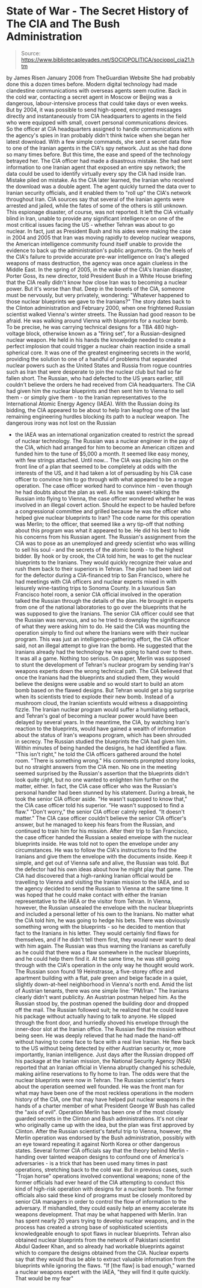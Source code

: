# State of War - The Secret History of The CIA and The Bush Administration

> Source: https://www.bibliotecapleyades.net/SOCIOPOLITICA/sociopol_cia21.htm

by James Risen
January 2006
from
TheGuardian Website
She had probably done this a dozen times before.
Modern digital technology had made clandestine communications with overseas
agents seem routine.
Back in the cold war, contacting a secret agent
in Moscow or Beijing was a dangerous, labour-intensive process that could
take days or even weeks. But by 2004, it was possible to send high-speed,
encrypted messages directly and instantaneously from CIA headquarters to
agents in the field who were equipped with small, covert personal
communications devices.
So the officer at CIA headquarters assigned to
handle communications with the agency's spies in Iran probably didn't think
twice when she began her latest download. With a few simple commands, she
sent a secret data flow to one of the Iranian agents in the CIA's spy
network. Just as she had done so many times before.
But this time, the ease and speed of the technology betrayed her.
The CIA officer had made a disastrous
mistake. She had sent information to one Iranian agent that exposed an
entire spy network; the data could be used to identify virtually every spy
the CIA had inside Iran.
Mistake piled on mistake. As the CIA later learned, the Iranian who received
the download was a double agent. The agent quickly turned the data over to
Iranian security officials, and it enabled them to "roll up" the CIA's
network throughout Iran. CIA sources say that several of the Iranian agents
were arrested and jailed, while the fates of some of the others is still
unknown.
This espionage disaster, of course, was not reported. It left the CIA
virtually blind in Iran, unable to provide any significant intelligence on
one of the most critical issues facing the US - whether Tehran was about to
go nuclear.
In fact, just as President Bush and his aides were making the case in 2004
and 2005 that Iran was moving rapidly to develop nuclear weapons, the
American intelligence community found itself unable to provide the evidence
to back up the administration's public arguments.
On the heels of the CIA's failure to provide
accurate pre-war intelligence on Iraq's alleged weapons of mass destruction,
the agency was once again clueless in the Middle East.
In the spring of 2005, in the wake of the CIA's
Iranian disaster, Porter Goss, its new director, told President Bush
in a White House briefing that the CIA really didn't know how close Iran was
to becoming a nuclear power.
But it's worse than that. Deep in the bowels of the CIA, someone must be
nervously, but very privately, wondering:
"Whatever happened to those nuclear
blueprints we gave to the Iranians?"
The story dates back to the Clinton
administration and February 2000, when one frightened Russian scientist
walked Vienna's winter streets.
The Russian had good reason to be afraid. He was
walking around Vienna with blueprints for a nuclear bomb.
To be precise, he was carrying technical designs for a TBA 480 high-voltage
block, otherwise known as a "firing set", for a Russian-designed nuclear
weapon. He held in his hands the knowledge needed to create a perfect
implosion that could trigger a nuclear chain reaction inside a small
spherical core.
It was one of the greatest engineering secrets
in the world, providing the solution to one of a handful of problems that
separated nuclear powers such as the United States and Russia from rogue
countries such as Iran that were desperate to join the nuclear club but had
so far fallen short.
The Russian, who had defected to the US years earlier, still couldn't
believe the orders he had received from CIA headquarters.
The CIA had given him the nuclear blueprints and
then sent him to Vienna to sell them - or simply give them - to the Iranian
representatives to the International Atomic Energy Agency (IAEA).
With the Russian doing its bidding, the CIA
appeared to be about to help Iran leapfrog one of the last remaining
engineering hurdles blocking its path to a nuclear weapon.
The dangerous irony was not lost on the Russian
- the IAEA was an international organization created to restrict the spread
of nuclear technology.
The Russian was a nuclear engineer in the pay of the CIA, which had arranged
for him to become an American citizen and funded him to the tune of $5,000 a
month. It seemed like easy money, with few strings attached. Until now...
The CIA was placing him on the front line of a
plan that seemed to be completely at odds with the interests of the US, and
it had taken a lot of persuading by his CIA case officer to convince him to
go through with what appeared to be a rogue operation.
The case officer worked hard to convince him - even though he had doubts
about the plan as well. As he was sweet-talking the Russian into flying to
Vienna, the case officer wondered whether he was involved in an illegal
covert action.
Should he expect to be hauled before a
congressional committee and grilled because he was the officer who helped
give nuclear blueprints to Iran?
The
code name for this operation was Merlin; to
the officer, that seemed like a wry tip-off that nothing about this program
was what it appeared to be. He did his best to hide his concerns from his
Russian agent.
The Russian's assignment from the CIA was to pose as an unemployed and
greedy scientist who was willing to sell his soul - and the secrets of the
atomic bomb - to the highest bidder. By hook or by crook, the CIA told him,
he was to get the nuclear blueprints to the Iranians. They would quickly
recognize their value and rush them back to their superiors in Tehran.
The plan had been laid out for the defector during a CIA-financed trip to
San Francisco, where he had meetings with CIA officers and nuclear experts
mixed in with leisurely wine-tasting trips to Sonoma County.
In a luxurious San Francisco hotel room, a
senior CIA official involved in the operation talked the Russian through the
details of the plan. He brought in experts from one of the national
laboratories to go over the blueprints that he was supposed to give the
Iranians.
The senior CIA officer could see that the Russian was nervous, and so he
tried to downplay the significance of what they were asking him to do.
He said the CIA was mounting the operation
simply to find out where the Iranians were with their nuclear program. This
was just an intelligence-gathering effort, the CIA officer said, not an
illegal attempt to give Iran the bomb.
He suggested that the Iranians already had the
technology he was going to hand over to them. It was all a game. Nothing too
serious.
On paper, Merlin was supposed to stunt the development of Tehran's nuclear
program by sending Iran's weapons experts down the wrong technical path. The
CIA believed that once the Iranians had the blueprints and studied them,
they would believe the designs were usable and so would start to build an
atom bomb based on the flawed designs.
But Tehran would get a big surprise when its
scientists tried to explode their new bomb. Instead of a mushroom cloud, the
Iranian scientists would witness a disappointing fizzle. The Iranian nuclear
program would suffer a humiliating setback, and Tehran's goal of becoming a
nuclear power would have been delayed by several years.
In the meantime, the CIA, by watching Iran's
reaction to the blueprints, would have gained a wealth of information about
the status of Iran's weapons program, which has been shrouded in secrecy.
The Russian studied the blueprints the CIA had given him.
Within minutes of being handed the designs, he
had identified a flaw.
"This isn't right," he told the CIA officers
gathered around the hotel room. "There is something wrong."
His comments prompted stony looks, but no
straight answers from the CIA men.
No one in the meeting seemed surprised by the
Russian's assertion that the blueprints didn't look quite right, but no one
wanted to enlighten him further on the matter, either.
In fact, the CIA case officer who was the Russian's personal handler had
been stunned by his statement.
During a break, he took the senior CIA officer
aside.
"He wasn't supposed to know that," the CIA
case officer told his superior. "He wasn't supposed to find a flaw."
"Don't worry," the senior CIA officer calmly replied. "It doesn't
matter."
The CIA case officer couldn't believe the senior
CIA officer's answer, but he managed to keep his fears from the Russian, and
continued to train him for his mission.
After their trip to San Francisco, the case officer handed the Russian a
sealed envelope with the nuclear blueprints inside. He was told not to open
the envelope under any circumstances. He was to follow the CIA's
instructions to find the Iranians and give them the envelope with the
documents inside. Keep it simple, and get out of Vienna safe and alive, the
Russian was told.
But the defector had his own ideas about how he
might play that game.
The CIA had discovered that a high-ranking Iranian official would be
travelling to Vienna and visiting the Iranian mission to the IAEA, and so
the agency decided to send the Russian to Vienna at the same time. It was
hoped that he could make contact with either the Iranian representative to
the IAEA or the visitor from Tehran.
In Vienna, however, the Russian unsealed the envelope with the nuclear
blueprints and included a personal letter of his own to the Iranians.
No matter what the CIA told him, he was going to
hedge his bets. There was obviously something wrong with the blueprints - so
he decided to mention that fact to the Iranians in his letter. They would
certainly find flaws for themselves, and if he didn't tell them first, they
would never want to deal with him again.
The Russian was thus warning the Iranians as carefully as he could that
there was a flaw somewhere in the nuclear blueprints, and he could help them
find it. At the same time, he was still going through with the CIA's
operation in the only way he thought would work.
The Russian soon found 19 Heinstrasse, a five-storey office and apartment
building with a flat, pale green and beige facade in a quiet, slightly
down-at-heel neighborhood in Vienna's north end. Amid the list of Austrian
tenants, there was one simple line: "PM/Iran."
The Iranians clearly didn't want publicity.
An Austrian postman helped him. As the Russian
stood by, the postman opened the building door and dropped off the mail. The
Russian followed suit; he realized that he could leave his package without
actually having to talk to anyone. He slipped through the front door, and
hurriedly shoved his envelope through the inner-door slot at the Iranian
office.
The Russian fled the mission without being seen. He was deeply relieved that
he had made the hand-off without having to come face to face with a real
live Iranian. He flew back to the US without being detected by either
Austrian security or, more importantly, Iranian intelligence.
Just days after the Russian dropped off his package at the Iranian mission,
the National Security Agency (NSA)
reported that an Iranian official in Vienna abruptly changed his schedule,
making airline reservations to fly home to Iran. The odds were that the
nuclear blueprints were now in Tehran.
The Russian scientist's fears about the operation seemed well founded.
He was the front man for what may have been one
of the most reckless operations in the modern history of the CIA, one that
may have helped put nuclear weapons in the hands of a charter member of what
President
George W Bush has called the "axis of
evil".
Operation Merlin has been one of the most
closely guarded secrets in the Clinton and Bush administrations.
It's not clear who originally came up with the
idea, but the plan was first approved
by
Clinton. After the Russian
scientist's fateful trip to Vienna, however, the Merlin operation was
endorsed by the Bush administration, possibly with an eye toward repeating
it against North Korea or other dangerous states.
Several former CIA officials say that the theory behind Merlin - handing
over tainted weapon designs to confound one of America's adversaries - is a
trick that has been used many times in past operations, stretching back to
the cold war.
But in previous cases, such "Trojan
horse" operations involved conventional weapons; none of the
former officials had ever heard of the CIA attempting to conduct this kind
of high-risk operation with designs for a nuclear bomb.
The former officials also said these kind of
programs must be closely monitored by senior CIA managers in order to
control the flow of information to the adversary. If mishandled, they could
easily help an enemy accelerate its weapons development.
That may be what happened with Merlin.
Iran has spent nearly 20 years trying to develop nuclear weapons, and in the
process has created a strong base of sophisticated scientists knowledgeable
enough to spot flaws in nuclear blueprints. Tehran also obtained nuclear
blueprints from the network of Pakistani scientist Abdul Qadeer Khan,
and so already had workable blueprints against which to compare the designs
obtained from the CIA.
Nuclear experts say that they would thus be able
to extract valuable information from the blueprints while ignoring the
flaws.
"If [the flaw] is bad enough," warned a
nuclear weapons expert with the IAEA, "they will find it quite quickly.
That would be my fear"
